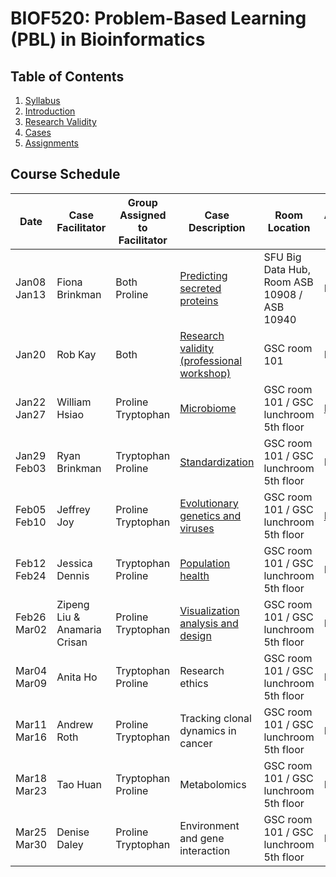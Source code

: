 # BIOF520: Problem-Based Learning (PBL) in Bioinformatics

## Table of Contents
1. [Syllabus](Syllabus.pdf)
1. [Introduction](Intro.pdf)
1. [Research Validity](Research_Validity.pdf)
1. [Cases](cases/)
1. [Assignments](assignments/)

## Course Schedule
Date|Case Facilitator|Group Assigned to Facilitator|Case Description|Room Location|Assignment Due Date
----|----------------|-----------------------------|----------------|-------------|---------------------
Jan08<br/>Jan13 | Fiona Brinkman | Both<br/>Proline | [Predicting secreted proteins](cases/case01_FionaBrinkman.pdf) | SFU Big Data Hub, Room ASB 10908 / ASB 10940| NA
Jan20 | Rob Kay | Both | [Research validity (professional workshop)](Research_Validity.pdf) | GSC room 101 | NA 
Jan22<br/>Jan27 | William Hsiao | Proline<br/>Tryptophan | [Microbiome](cases/case02_WilliamHsiao.pdf) | GSC room 101 / GSC lunchroom 5th floor | [Feb 06](assignments/hw01/case02_hw01_submission.pdf)
Jan29<br/>Feb03 | Ryan Brinkman | Tryptophan<br/>Proline | [Standardization](cases/case03_RyanBrinkman.pdf) | GSC room 101 / GSC lunchroom 5th floor | NA
Feb05<br/>Feb10 | Jeffrey Joy | Proline<br/>Tryptophan | [Evolutionary genetics and viruses](cases/case04_JeffreyJoy.pdf) | GSC room 101 / GSC lunchroom 5th floor | [Feb 24](assignments/hw02/case04_hw02_submission.pdf)
Feb12<br/>Feb24 | Jessica Dennis | Tryptophan<br/>Proline | [Population health](cases/case05_JessicaDennis.pdf) | GSC room 101 / GSC lunchroom 5th floor | NA
Feb26<br/>Mar02 | Zipeng Liu & Anamaria Crisan | Proline<br/>Tryptophan | [Visualization analysis and design](cases/case06_AnaCrisan_ZipengLiu.pdf) | GSC room 101 / GSC lunchroom 5th floor | Mar 12
Mar04<br/>Mar09 | Anita Ho | Tryptophan<br/>Proline | Research ethics | GSC room 101 / GSC lunchroom 5th floor | NA
Mar11<br/>Mar16 | Andrew Roth | Proline<br/>Tryptophan | Tracking clonal dynamics in cancer | GSC room 101 / GSC lunchroom 5th floor | Mar 26
Mar18<br/>Mar23 | Tao Huan | Tryptophan<br/>Proline | Metabolomics | GSC room 101 / GSC lunchroom 5th floor | NA
Mar25<br/>Mar30 | Denise Daley | Proline<br/>Tryptophan | Environment and gene interaction | GSC room 101 / GSC lunchroom 5th floor | NA
